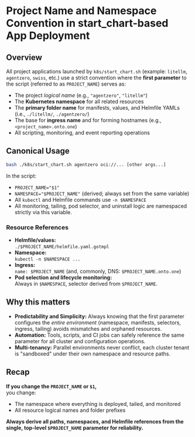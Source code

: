 # Project Name and Namespace Convention in start_chart-based App Deployment

## Overview

All project applications launched by `k8s/start_chart.sh` (example: `litellm`, `agentzero`, `swiss`, etc.) use a strict convention where the **first parameter** to the script (referred to as `PROJECT_NAME`) serves as:

- The project *logical name* (e.g., `"agentzero"`, `"litellm"`)
- The **Kubernetes namespace** for all related resources
- The **primary folder name** for manifests, values, and Helmfile YAMLs (i.e., `./litellm/`, `./agentzero/`)
- The base for **ingress name** and for forming hostnames (e.g., `<project_name>.onto.one`)
- All scripting, monitoring, and event reporting operations

## Canonical Usage

```sh
bash ./k8s/start_chart.sh agentzero oci://... [other args...]
```

In the script:
- `PROJECT_NAME="$1"`
- `NAMESPACE="$PROJECT_NAME"` (derived; always set from the same variable)
- All `kubectl` and Helmfile commands use `-n $NAMESPACE`
- All monitoring, tailing, pod selector, and uninstall logic are namespaced strictly via this variable.

### Resource References

- **Helmfile/values:**  
  `./$PROJECT_NAME/helmfile.yaml.gotmpl`
- **Namespace:**  
  `kubectl -n $NAMESPACE ...`
- **Ingress:**  
  `name: $PROJECT_NAME` (and, commonly, DNS: `$PROJECT_NAME.onto.one`)
- **Pod selection and lifecycle monitoring:**  
  Always in `$NAMESPACE`, selector derived from `$PROJECT_NAME`.

## Why this matters

- **Predictability and Simplicity:** Always knowing that the first parameter configures the *entire environment* (namespace, manifests, selectors, ingress, tailing) avoids mismatches and orphaned resources.
- **Automation:** Tools, scripts, and CI jobs can safely reference the same parameter for all cluster and configuration operations.
- **Multi-tenancy:** Parallel environments never conflict, each cluster tenant is "sandboxed" under their own namespace and resource paths.

## Recap

**If you change the `PROJECT_NAME` or `$1`,**  
you change:

- The namespace where everything is deployed, tailed, and monitored
- All resource logical names and folder prefixes

**Always derive all paths, namespaces, and Helmfile references from the single, top-level `$PROJECT_NAME` parameter for reliability.**